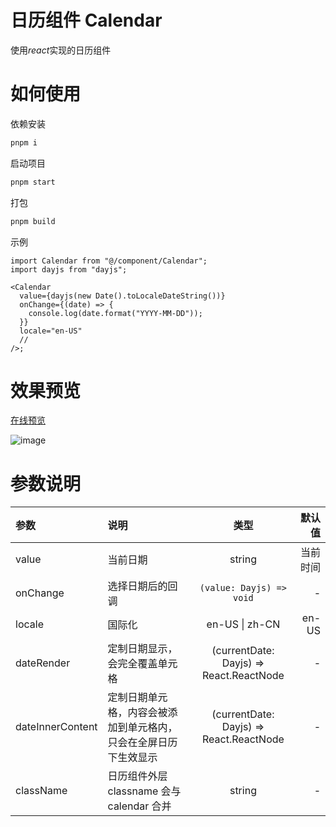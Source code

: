 # 日历组件 Calendar

使用*react*实现的日历组件

# 如何使用

依赖安装

```sh
pnpm i
```

启动项目

```sh
pnpm start
```

打包

```sh
pnpm build
```

示例

```tsx
import Calendar from "@/component/Calendar";
import dayjs from "dayjs";

<Calendar
  value={dayjs(new Date().toLocaleDateString())}
  onChange={(date) => {
    console.log(date.format("YYYY-MM-DD"));
  }}
  locale="en-US"
  //
/>;
```

# 效果预览

[在线预览](https://xiaoheimiaomiao.github.io/calendar-component/)

![image](https://markdown.com.cn/assets/img/philly-magic-garden.9c0b4415.jpg)

# 参数说明

| 参数             | 说明                                                             |                  类型                   |   默认值 |
| :--------------- | :--------------------------------------------------------------- | :-------------------------------------: | -------: |
| value            | 当前日期                                                         |                 string                  | 当前时间 |
| onChange         | 选择日期后的回调                                                 |        `(value: Dayjs) => void`         |        - |
| locale           | 国际化                                                           |             en-US \| zh-CN              |    en-US |
| dateRender       | 定制日期显示，会完全覆盖单元格                                   | (currentDate: Dayjs) => React.ReactNode |        - |
| dateInnerContent | 定制日期单元格，内容会被添加到单元格内，只会在全屏日历下生效显示 | (currentDate: Dayjs) => React.ReactNode |        - |
| className        | 日历组件外层 classname 会与 calendar 合并                        |                 string                  |        - |
